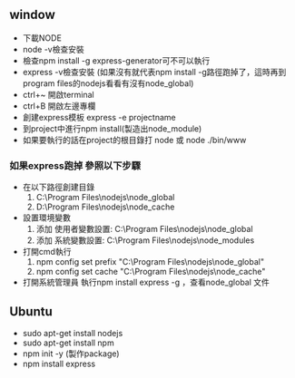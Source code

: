 ## window
- 下載NODE
- node -v檢查安裝
- 檢查npm install -g express-generator可不可以執行
- express -v檢查安裝 (如果沒有就代表npm install -g路徑跑掉了，這時再到program files的nodejs看看有沒有node_global)
- ctrl+~ 開啟terminal
- ctrl+B 開啟左邊專欄
- 創建express模板 express -e projectname 
- 到project中進行npm install(製造出node_module)
- 如果要執行的話在project的根目錄打 node 或 node ./bin/www
### 如果express跑掉 參照以下步驟
- 在以下路徑創建目錄
  1. C:\Program Files\nodejs\node_global
  2. D:\Program Files\nodejs\node_cache  
- 設置環境變數
  1. 添加 使用者變數設置:  C:\Program Files\nodejs\node_global 
  2. 添加 系統變數設置:  C:\Program Files\nodejs\node_modules
- 打開cmd執行
  1. npm config set prefix "C:\Program Files\nodejs\node_global"  
  2. npm config set cache "C:\Program Files\nodejs\node_cache"
- 打開系統管理員 執行npm install express -g ，查看node_global 文件

## Ubuntu
- sudo apt-get install nodejs
- sudo apt-get install npm
- npm init -y (製作package)
- npm install express
